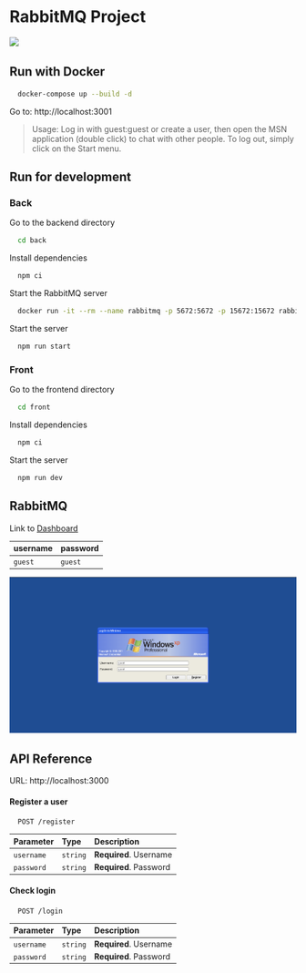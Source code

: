 # RabbitMQ Project

<img src="./ReadmeAssets/msn-app.png" />

## Run with Docker

```bash
  docker-compose up --build -d
```

Go to: http://localhost:3001

> Usage: Log in with guest:guest or create a user, then open the MSN application (double click) to chat with other people. To log out, simply click on the Start menu.

## Run for development

### Back

Go to the backend directory

```bash
  cd back
```

Install dependencies

```bash
  npm ci
```

Start the RabbitMQ server

```bash
  docker run -it --rm --name rabbitmq -p 5672:5672 -p 15672:15672 rabbitmq:3.13-management
```

Start the server

```bash
  npm run start
```

### Front

Go to the frontend directory

```bash
  cd front
```

Install dependencies

```bash
  npm ci
```

Start the server

```bash
  npm run dev
```

## RabbitMQ

Link to [Dashboard](http://localhost:15672)

| username | password |
| :------- | :------- |
| `guest`  | `guest`  |

<img src="./ReadmeAssets/login.png" />

## API Reference

URL: http://localhost:3000

#### Register a user

```http
  POST /register
```

| Parameter  | Type     | Description            |
| :--------- | :------- | :--------------------- |
| `username` | `string` | **Required**. Username |
| `password` | `string` | **Required**. Password |

#### Check login

```http
  POST /login
```

| Parameter  | Type     | Description            |
| :--------- | :------- | :--------------------- |
| `username` | `string` | **Required**. Username |
| `password` | `string` | **Required**. Password |
